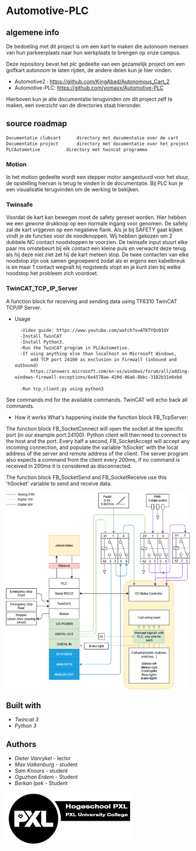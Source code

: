 # Automotive-PLC

## algemene info
De bedoeling met dit project is om een kart te maken die autonoom mensen van hun parkeerplaats naar hun werkplaats te brengen op onze campus.

Deze repository bevat het plc gedeelte van een gezamelijk project om een golfkart autonoom te laten rijden, de andere delen kun je hier vinden.
  - Automotive2 : https://github.com/KingAbad/Autonomous_Cart_2
  - Automotive-PLC: https://github.com/yomaxx/Automotive-PLC
 
Hierboven kun je alle documentatie terugvinden om dit project zelf te maken, een overzicht van de directories staat hieronder.
 
 ## source roadmap
 ```
 Documentatie clubcart		directory met documentatie over de cart
 Documentatie project		directory met documentatie over het project
 PLCAutomotive			directory met twincat programma
 ```

### Motion
In het motion gedeelte wordt een stepper motor aangestuurd voor het stuur, de opstelling hiervan is terug te vinden in de documentatie.
Bij PLC kun je een visualisatie terugvinden om de werking te bekijken.

### Twinsafe
Voordat de kart kan bewegen moet de safety gereset worden. Hier hebben we een gewone drukknop op een normale ingang voor genomen. De safety zal de kart vrijgeven op een negatieve flank.
Als je bij SAFETY gaat kijken vindt je de functies voor de noodknoppen. Wij hebben gekozen om 2 dubbele NC contact noodstoppen te voorzien. De twinsafe input stuurt elke paar ms omstebeurt bij elk contact een kleine puls en verwacht deze terug. als hij deze niet ziet zet hij de kart meteen stop. De twee contacten van elke noodstop zijn ook samen gegroepeerd zodat als er ergens een kabelbreuk is en maar 1 contact wegvalt  hij nogsteeds stopt en je kunt zien bij welke noodstop het probleem zich voordoet.

### TwinCAT_TCP_IP_Server

A function block for receiving and sending data using TF6310 TwinCAT TCP/IP Server.

- Usage

		-Video guide: https://www.youtube.com/watch?v=ATKTYQo91UY
		-Install TwinCAT
		-Install Python3.
		-Run the TwinCAT program in PLCAutomotive.
		-If using anything else than localhost on Microsoft Windows,
			add TCP port 24100 as exclusion in firewall (inbound and outbound)
			https://answers.microsoft.com/en-us/windows/forum/all/adding-windows-firewall-exceptions/6e4578ae-420d-46a6-8bbc-3182b31e6ebd
		
		-Run tcp_client.py using python3

See commands.md for the available commands. TwinCAT will echo back all commands.

- How it works
What's happening inside the function block FB_TcpServer:

The function block FB_SocketConnect will open the socket at the specific port (in our example port:24100).
Python client will then need to connect to the host and the port.
Every half a second, FB_SocketAccept will accept any incoming connection, and populate the variable 'hSocket' with the local address of the server and remote address of the client.
The server program also expects a command from the client every 200ms, if no command is received in 200ms it is considered as disconnected.

The function block FB_SocketSend and FB_SocketReceive use this 'hSocket' variable to send and receive data.

![diagram project](Documentatie_Project/Schematic.png)

## Built with
* *Twincat 3*
* *Python 3*

## Authors

* *Dieter Vanrykel* - lector
* *Max Valkenburg* - student
* *Sam Knoors* - student
* *Oguzhan Erdem* - Student
* *Berkan Ipek* - Student

![Logo PXL](Documentatie_Project/pxl.png)

